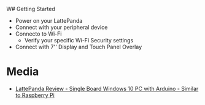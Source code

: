 W# Getting Started

- Power on your LattePanda
- Connect with your peripheral device
- Connecto to Wi-Fi
  - Verify your specific Wi-Fi Security settings
- Connect with 7'' Display and Touch Panel Overlay

# Media

- [LattePanda Review - Single Board Windows 10 PC with Arduino - Similar to Raspberry Pi](https://www.youtube.com/watch?v=pk3GS-eOqlw)
